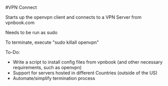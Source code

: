 #VPN Connect

Starts up the openvpn client and connects to a VPN Server from vpnbook.com

Needs to be run as sudo

To terminate, execute "sudo killall openvpn"

To-Do:
 - Write a script to install config files from vpnbook (and other necessary requirements, such as openvpn)
 - Support for servers hosted in different Countries (outside of the US)
 - Automate/simplify termination process

